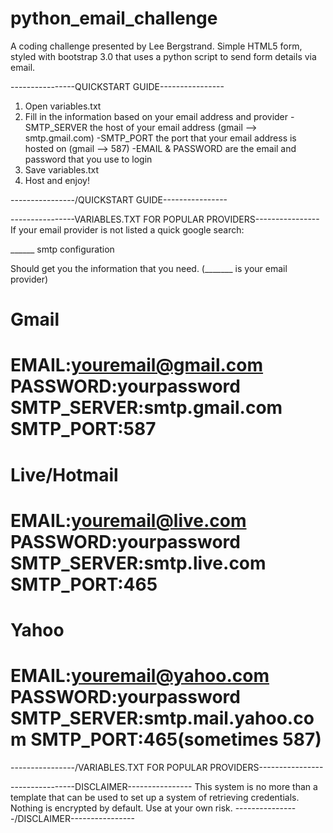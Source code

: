 # python_email_challenge
A coding challenge presented by Lee Bergstrand. Simple HTML5 form, styled with bootstrap 3.0 that uses a python script to send form details via email.

----------------QUICKSTART GUIDE----------------
1. Open variables.txt
2. Fill in the information based on your email address and provider
	-SMTP_SERVER the host of your email address (gmail --> smtp.gmail.com)
	-SMTP_PORT the port that your email address is hosted on (gmail --> 587)
	-EMAIL & PASSWORD are the email and password that you use to login
3. Save variables.txt
4. Host and enjoy!

----------------/QUICKSTART GUIDE----------------

----------------VARIABLES.TXT FOR POPULAR PROVIDERS----------------
If your email provider is not listed a quick google search:

______ smtp configuration 

Should get you the information that you need. (_______ is your email provider)

Gmail
====================================================================
EMAIL:youremail@gmail.com
PASSWORD:yourpassword
SMTP_SERVER:smtp.gmail.com
SMTP_PORT:587
====================================================================
Live/Hotmail
====================================================================
EMAIL:youremail@live.com
PASSWORD:yourpassword
SMTP_SERVER:smtp.live.com
SMTP_PORT:465
=====================================================================
Yahoo
=====================================================================
EMAIL:youremail@yahoo.com
PASSWORD:yourpassword
SMTP_SERVER:smtp.mail.yahoo.com
SMTP_PORT:465(sometimes 587)
======================================================================
----------------/VARIABLES.TXT FOR POPULAR PROVIDERS----------------

----------------DISCLAIMER----------------
This system is no more than a template that can be used to set up a system of retrieving credentials. Nothing is encrypted by default. Use at your own risk.
----------------/DISCLAIMER----------------














